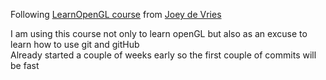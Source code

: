 Following [LearnOpenGL course](https://learnopengl.com) from [Joey de Vries](http://joeydevries.com)

I am using this course not only to learn openGL but also as an excuse to learn how to use git and gitHub  
Already started a couple of weeks early so the first couple of commits will be fast
